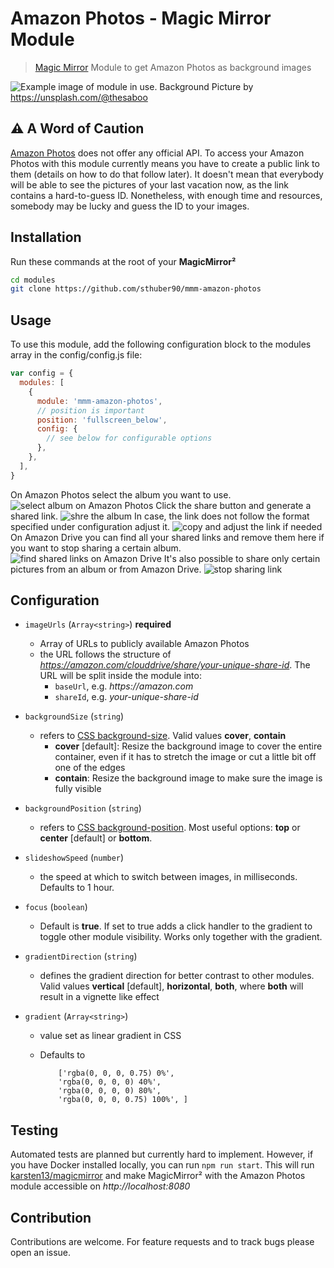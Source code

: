 # Amazon Photos - Magic Mirror Module

> [Magic Mirror](https://docs.magicmirror.builders) Module to get Amazon Photos as background images

![Example image of module in use.](docs/example.png)
Background Picture by https://unsplash.com/@thesaboo

## ⚠️ A Word of Caution

[Amazon Photos](https://www.amazon.com/Amazon-Photos/b?node=13234696011) does not offer any official API. To access your Amazon Photos with this module currently means you have to create a public link to them (details on how to do that follow later). It doesn't mean that everybody will be able to see the pictures of your last vacation now, as the link contains a hard-to-guess ID. Nonetheless, with enough time and resources, somebody may be lucky and guess the ID to your images.

## Installation

Run these commands at the root of your **MagicMirror²**

```bash
cd modules
git clone https://github.com/sthuber90/mmm-amazon-photos
```

## Usage

To use this module, add the following configuration block to the modules array in the config/config.js file:

```javascript
var config = {
  modules: [
    {
      module: 'mmm-amazon-photos',
      // position is important
      position: 'fullscreen_below',
      config: {
        // see below for configurable options
      },
    },
  ],
}
```

On Amazon Photos select the album you want to use.
![select album on Amazon Photos](docs/step1.png)
Click the share button and generate a shared link.
![shre the album](docs/step2.png)
In case, the link does not follow the format specified under configuration adjust it.
![copy and adjust the link if needed](docs/step3.png)
On Amazon Drive you can find all your shared links and remove them here if you want to stop sharing a certain album.
![find shared links on Amazon Drive](docs/step4.png)
It's also possible to share only certain pictures from an album or from Amazon Drive.
![stop sharing link](docs/step5.png)

## Configuration

- `imageUrls` (`Array<string>`) **required**
  - Array of URLs to publicly available Amazon Photos
  - the URL follows the structure of _https://amazon.com/clouddrive/share/your-unique-share-id_. The URL will be split inside the module into:
    - `baseUrl`, e.g. _https://amazon.com_
    - `shareId`, e.g. _your-unique-share-id_
- `backgroundSize` (`string`)
  - refers to [CSS background-size](https://developer.mozilla.org/en-US/docs/Web/CSS/background-size). Valid values **cover**, **contain**
    - **cover** [default]: Resize the background image to cover the entire container, even if it has to stretch the image or cut a little bit off one of the edges
    - **contain**: Resize the background image to make sure the image is fully visible
- `backgroundPosition` (`string`)
  - refers to [CSS background-position](https://developer.mozilla.org/en-US/docs/Web/CSS/background-position). Most useful options: **top** or **center** [default] or **bottom**.
- `slideshowSpeed` (`number`)
  - the speed at which to switch between images, in milliseconds. Defaults to 1 hour.
- `focus` (`boolean`)
  - Default is **true**. If set to true adds a click handler to the gradient to toggle other module visibility. Works only together with the gradient.
- `gradientDirection` (`string`)
  - defines the gradient direction for better contrast to other modules. Valid values **vertical** [default], **horizontal**, **both**, where **both** will result in a vignette like effect
- `gradient` (`Array<string>`)

  - value set as linear gradient in CSS
  - Defaults to

    ```
        ['rgba(0, 0, 0, 0.75) 0%',
        'rgba(0, 0, 0, 0) 40%',
        'rgba(0, 0, 0, 0) 80%',
        'rgba(0, 0, 0, 0.75) 100%', ]

    ```

## Testing

Automated tests are planned but currently hard to implement. However, if you have Docker installed locally, you can run `npm run start`. This will run [karsten13/magicmirror](https://karsten13.de/magicmirror/) and make MagicMirror² with the Amazon Photos module accessible on _http://localhost:8080_

## Contribution

Contributions are welcome. For feature requests and to track bugs please open an issue.
